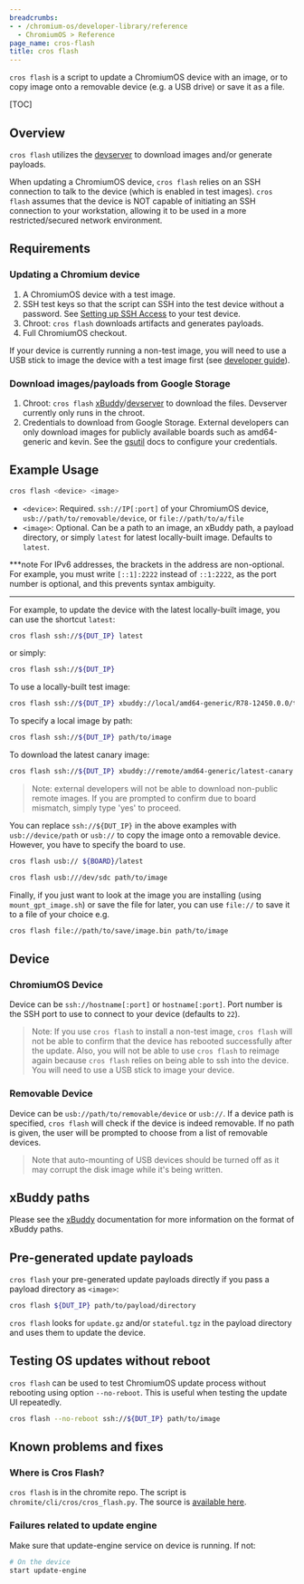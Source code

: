 ```yaml
---
breadcrumbs:
- - /chromium-os/developer-library/reference
  - ChromiumOS > Reference
page_name: cros-flash
title: cros flash
---
```


`cros flash` is a script to update a ChromiumOS device with an image, or to
copy image onto a removable device (e.g. a USB drive) or save it as a file.

[TOC]

## Overview

`cros flash` utilizes the [devserver] to download images and/or generate
payloads.

When updating a ChromiumOS device, `cros flash` relies on an SSH connection
to talk to the device (which is enabled in test images). `cros flash` assumes
that the device is NOT capable of initiating an SSH connection to your
workstation, allowing it to be used in a more restricted/secured network
environment.

## Requirements

### Updating a Chromium device

1.  A ChromiumOS device with a test image.
2.  SSH test keys so that the script can SSH into the test device without a
    password. See [Setting up SSH Access] to your test device.
3.  Chroot: `cros flash` downloads artifacts and generates payloads.
4.  Full ChromiumOS checkout.

If your device is currently running a non-test image, you will need to use a
USB stick to image the device with a test image first (see [developer guide]).

### Download images/payloads from Google Storage

1.  Chroot: `cros flash` [xBuddy]/[devserver] to download the files.
    Devserver currently only runs in the chroot.
2.  Credentials to download from Google Storage. External developers can only
    download images for publicly available boards such as amd64-generic and
    kevin. See the [gsutil] docs to configure your credentials.

## Example Usage

```bash
cros flash <device> <image>
```

*   `<device>`: Required. `ssh://IP[:port]` of your ChromiumOS device,
    `usb://path/to/removable/device`, or `file://path/to/a/file`
*   `<image>`: Optional.  Can be a path to an image, an xBuddy path, a payload
    directory, or simply `latest` for latest locally-built image. Defaults to
    `latest`.

***note
For IPv6 addresses, the brackets in the address are non-optional.  For
example, you must write `[::1]:2222` instead of `::1:2222`, as the
port number is optional, and this prevents syntax ambiguity.
***

For example, to update the device with the latest locally-built image, you can
use the shortcut `latest`:
```bash
cros flash ssh://${DUT_IP} latest
```

or simply:
```bash
cros flash ssh://${DUT_IP}
```

To use a locally-built test image:
```bash
cros flash ssh://${DUT_IP} xbuddy://local/amd64-generic/R78-12450.0.0/test
```

To specify a local image by path:
```bash
cros flash ssh://${DUT_IP} path/to/image
```

To download the latest canary image:
```bash
cros flash ssh://${DUT_IP} xbuddy://remote/amd64-generic/latest-canary
```

> Note: external developers will not be able to download non-public remote
> images.
> If you are prompted to confirm due to board mismatch, simply type 'yes' to
> proceed.

You can replace `ssh://${DUT_IP}` in the above examples with
`usb://device/path` or `usb://` to copy the image onto a removable device.
However, you have to specify the board to use.
```bash
cros flash usb:// ${BOARD}/latest

cros flash usb:///dev/sdc path/to/image
```

Finally, if you just want to look at the image you are installing (using
`mount_gpt_image.sh`) or save the file for later, you can use `file://` to save
it to a file of your choice e.g.
```bash
cros flash file://path/to/save/image.bin path/to/image
```

## Device

### ChromiumOS Device

Device can be `ssh://hostname[:port]` or `hostname[:port]`. Port number is the
SSH port to use to connect to your device (defaults to `22`).

> Note: If you use `cros flash` to install a non-test image, `cros flash` will
> not be able to confirm that the device has rebooted successfully after the
> update. Also, you will not be able to use `cros flash` to reimage again
> because `cros flash` relies on being able to ssh into the device. You will
> need to use a USB stick to image your device.

### Removable Device

Device can be `usb://path/to/removable/device` or `usb://`. If a device path is
specified, `cros flash` will check if the device is indeed removable. If no path
is given, the user will be prompted to choose from a list of removable devices.

> Note that auto-mounting of USB devices should be turned off as it may corrupt
> the disk image while it's being written.

## xBuddy paths

Please see the [xBuddy] documentation for more information on the format of
xBuddy paths.

## Pre-generated update payloads

`cros flash` your pre-generated update payloads directly if you pass a
payload directory as `<image>`:
```bash
cros flash ${DUT_IP} path/to/payload/directory
```

`cros flash` looks for `update.gz` and/or `stateful.tgz` in the payload
directory and uses them to update the device.

## Testing OS updates without reboot

`cros flash` can be used to test ChromiumOS update process without rebooting
using option `--no-reboot`. This is useful when testing the update UI
repeatedly.

```bash
cros flash --no-reboot ssh://${DUT_IP} path/to/image
```

## Known problems and fixes

### Where is Cros Flash?

`cros flash` is in the chromite repo. The script is
`chromite/cli/cros/cros_flash.py`. The source is [available here].

### Failures related to update engine

Make sure that update-engine service on device is running. If not:

```bash
# On the device
start update-engine
```

[available here]: https://chromium.googlesource.com/chromiumos/chromite/+/HEAD/cli/cros/cros_flash.py
[devserver]: https://chromium.googlesource.com/chromiumos/chromite/+/HEAD/docs/devserver.md
[Setting up SSH Access]: /chromium-os/developer-library/guides/development/developer-guide/#Set-up-SSH-connection-between-chroot-and-DUT
[Simple Chrome]: /chromium-os/developer-library/guides/development/simple-chrome-workflow/
[developer guide]: /chromium-os/developer-library/guides/development/developer-guide/
[xBuddy]: /chromium-os/developer-library/reference/tools/xbuddy/
[gsutil]: /chromium-os/developer-library/reference/tools/gsutil/
